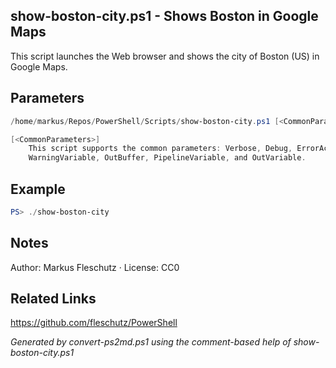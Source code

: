 ## show-boston-city.ps1 - Shows Boston in Google Maps

This script launches the Web browser and shows the city of Boston (US) in Google Maps.

## Parameters
```powershell
/home/markus/Repos/PowerShell/Scripts/show-boston-city.ps1 [<CommonParameters>]

[<CommonParameters>]
    This script supports the common parameters: Verbose, Debug, ErrorAction, ErrorVariable, WarningAction, 
    WarningVariable, OutBuffer, PipelineVariable, and OutVariable.
```

## Example
```powershell
PS> ./show-boston-city

```

## Notes
Author: Markus Fleschutz · License: CC0

## Related Links
https://github.com/fleschutz/PowerShell

*Generated by convert-ps2md.ps1 using the comment-based help of show-boston-city.ps1*
